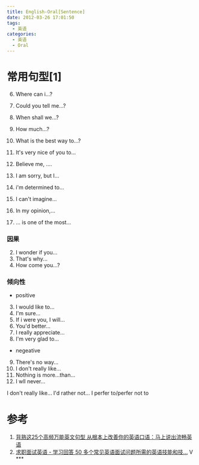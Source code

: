 ```yaml
---
title: English-Oral[Sentence]
date: 2012-03-26 17:01:50
tags:
  - 英语
categories: 
  - 英语
  - Oral
---
```


<p></p>
<!-- more -->



# 常用句型[1]

6. Where can i...?
7. Could you tell me...?
14. When shall we...?
15. How much...?
17. What is the best way to...?


1. It's very nice of you to...
11. Believe me, ....
12. I am sorry, but I...
21. i'm determined to...
23. I can't imagine...
24. In my opinion,...
25. ... is one of the most...

### 因果
2. I wonder if you...
4. That's why...
5. How come you...?

### 倾向性
+ positive
3. I would like to...
8. I'm sure...
10. If i were you, I will...
16. You'd better...
19. I really appreciate...
22. I'm very glad to...

+ negeative
9. There's no way...
13. I don't  really like...
18. Nothing is more...than...
20. I wll never...


 I don't  really like...
 I'd  rather not...
 I perfer to/perfer not to

# 参考

1. [背熟这25个高频万能英文句型 从根本上改善你的英语口语：马上说出流畅英语](https://www.bilibili.com/video/BV1jG411w7rh/)
2. [求职面试英语 - 学习回答 50 多个常见英语面试问题所需的英语技能和技...](https://www.bilibili.com/video/BV1N24y167f2/) V *** 

